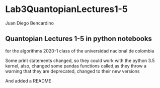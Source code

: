 # Lab3QuantopianLectures1-5
Juan Diego Bencardino

## Quantopian Lectures 1-5 in python notebooks

for the algorithms 2020-1 class of the universidad nacional de colombia

Some print statements changed, so they could work with the python 3.5 kernel, also, changed some pandas functions called,as they throw a warning that they are deprecated, changed to their new versions

And added a README
